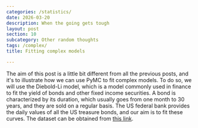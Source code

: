 ```yaml
---
categories: /statistics/
date: 2026-03-20
description: When the going gets tough
layout: post
section: 10
subcategory: Other random thoughts
tags: /complex/
title: Fitting complex models

---
```




The aim of this post is a little bit different from all the previous
posts, and it's to illustrate how we can use PyMC to fit complex models.
To do so, we will use the Diebold-Li model, which is a model commonly
used in finance to fit the yield of bonds and other fixed income securities.
A bond is characterized by its duration, which usually goes from one
month to 30 years, and they are sold on a regular basis.
The US federal bank provides the daily values of all the US treasure bonds,
and our aim is to fit these curves.
The dataset can be obtained from
[this link](https://home.treasury.gov/resource-center/data-chart-center/interest-rates/TextView?type=daily_treasury_yield_curve&field_tdr_date_value=2025).
